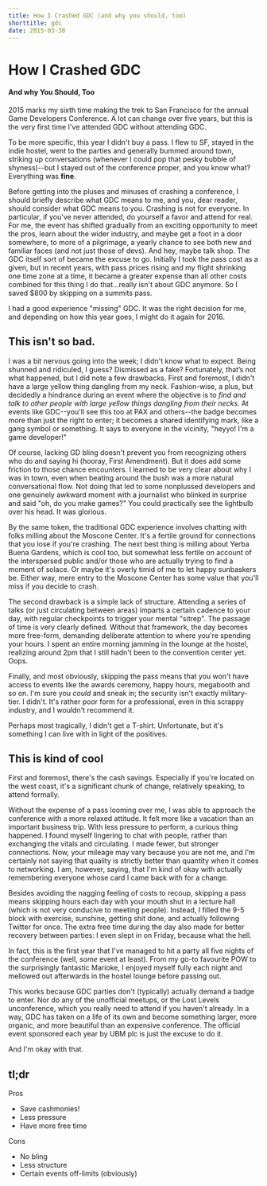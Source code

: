 ```yaml
---
title: How I Crashed GDC (and why you should, too)
shorttitle: gdc
date: 2015-03-30
---
```


How I Crashed GDC
=================
#### And why You Should, Too

2015 marks my sixth time making the trek to San Francisco for the annual Game Developers Conference. A lot can change over five years, but this is the very first time I've attended GDC without attending GDC.

To be more specific, this year I didn't buy a pass. I flew to SF, stayed in the indie hostel, went to the parties and generally bummed around town, striking up conversations (whenever I could pop that pesky bubble of shyness)--but I stayed out of the conference proper, and you know what? Everything was **fine**.

Before getting into the pluses and minuses of crashing a conference, I should briefly describe what GDC means to me, and you, dear reader, should consider what GDC means to you. Crashing is not for everyone. In particular, if you've never attended, do yourself a favor and attend for real.  For me, the event has shifted gradually from an exciting opportunity to meet the pros, learn about the wider industry, and maybe get a foot in a door somewhere, to more of a pilgrimage, a yearly chance to see both new and familiar faces (and not just those of devs). And hey, maybe talk shop. The GDC itself sort of became the excuse to go. Initially I took the pass cost as a given, but in recent years, with pass prices rising and my flight shrinking one time zone at a time, it became a greater expense than all other costs combined for this thing I do that...really isn't about GDC anymore. So I saved $800 by skipping on a summits pass.

I had a good experience "missing" GDC. It was the right decision for me, and depending on how this year goes, I might do it again for 2016.

This isn't so bad.
------------------

I was a bit nervous going into the week; I didn't know what to expect. Being shunned and ridiculed, I guess? Dismissed as a fake? Fortunately, that’s not what happened, but I did note a few drawbacks. First and foremost, I didn't have a large yellow thing dangling from my neck. Fashion-wise, a plus, but decidedly a hindrance during an event where the objective is to *find and talk to other people with large yellow things dangling from their necks*. At events like GDC--you'll see this too at PAX and others--the badge becomes more than just the right to enter; it becomes a shared identifying mark, like a gang symbol or something. It says to everyone in the vicinity, "heyyo! I'm a game developer!"

Of course, lacking GD bling doesn't prevent you from recognizing others who do and saying hi (hooray, First Amendment). But it does add some friction to those chance encounters. I learned to be very clear about why I was in town, even when beating around the bush was a more natural conversational flow. Not doing that led to some nonplussed developers and one genuinely awkward moment with a journalist who blinked in surprise and said "oh, do you make games?" You could practically see the lightbulb over his head. It was glorious.

By the same token, the traditional GDC experience involves chatting with folks milling about the Moscone Center. It's a fertile ground for connections that you lose if you're crashing. The next best thing is milling about Yerba Buena Gardens, which is cool too, but somewhat less fertile on account of the interspersed public and/or those who are actually trying to find a moment of solace. Or maybe it's overly timid of me to let happy sunbaskers be. Either way, mere entry to the Moscone Center has some value that you'll miss if you decide to crash.

The second drawback is a simple lack of structure. Attending a series of talks (or just circulating between areas) imparts a certain cadence to your day, with regular checkpoints to trigger your mental "sitrep". The passage of time is very clearly defined. Without that framework, the day becomes more free-form, demanding deliberate attention to where you're spending your hours. I spent an entire morning jamming in the lounge at the hostel, realizing around 2pm that I still hadn't been to the convention center yet. Oops.

Finally, and most obviously, skipping the pass means that you won't have access to events like the awards ceremony, happy hours, megabooth and so on. I'm sure you *could* and sneak in; the security isn't exactly military-tier. I didn't. It's rather poor form for a professional, even in this scrappy industry, and I wouldn't recommend it.

Perhaps most tragically, I didn't get a T-shirt. Unfortunate, but it's something I can live with in light of the positives.

This is kind of cool
--------------------

First and foremost, there's the cash savings. Especially if you're located on the west coast, it's a significant chunk of change, relatively speaking, to attend formally.

Without the expense of a pass looming over me, I was able to approach the conference with a more relaxed attitude. It felt more like a vacation than an important business trip. With less pressure to perform, a curious thing happened. I found myself lingering to chat with people, rather than exchanging the vitals and circulating. I made fewer, but stronger connections. Now, your mileage may vary because you are not me, and I'm certainly not saying that quality is strictly better than quantity when it comes to networking. I am, however, saying, that I'm kind of okay with actually remembering everyone whose card I came back with for a change.

Besides avoiding the nagging feeling of costs to recoup, skipping a pass means skipping hours each day with your mouth shut in a lecture hall (which is not very conducive to meeting people). Instead, I filled the 9-5 block with exercise, sunshine, getting shit done, and actually following Twitter for once. The extra free time during the day also made for better recovery between parties: I even slept in on Friday, because what the hell.

In fact, this is the first year that I've managed to hit a party all five nights of the conference (well, *some* event at least). From my go-to favourite POW to the surprisingly fantastic Marioke, I enjoyed myself fully each night and mellowed out afterwards in the hostel lounge before passing out.

This works because GDC parties don't (typically) actually demand a badge to enter. Nor do any of the unofficial meetups, or the Lost Levels unconference, which you really need to attend if you haven't already. In a way, GDC has taken on a life of its own and become something larger, more organic, and more beautiful than an expensive conference. The official event sponsored each year by UBM plc is just the excuse to do it. 

And I'm okay with that.

tl;dr
-----

Pros
* Save cashmonies!
* Less pressure
* Have more free time

Cons
* No bling
* Less structure
* Certain events off-limits (obviously)
